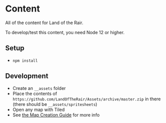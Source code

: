 # Content

All of the content for Land of the Rair.

To develop/test this content, you need Node 12 or higher.

## Setup

* `npm install`

## Development

* Create an `__assets` folder
* Place the contents of `https://github.com/LandOfTheRair/Assets/archive/master.zip` in there (there should be `__assets/spritesheets`)
* Open any map with Tiled
* See [the Map Creation Guide](https://github.com/LandOfTheRair/lotr2/wiki/Map-Creation) for more info